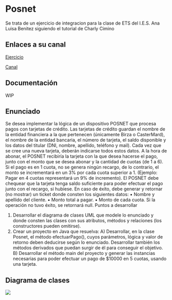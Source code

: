 # Posnet

Se trata de un ejercicio de integracion para la clase de ETS del I.E.S. Ana Luisa Benitez siguiendo el tutorial de Charly Cimino

## Enlaces a su canal

[Ejercicio](https://www.youtube.com/watch?v=g_ZINDMzi3c&list=PLOw7b-NX043ZalJyvLeCj_YIH8f0sU0iG&index=7)

[Canal](https://www.youtube.com/@CharlyCimino)

## Documentación

WIP

## Enunciado

Se desea implementar la lógica de un dispositivo POSNET que procesa pagos con tarjetas de crédito.
Las tarjetas de crédito guardan el nombre de la entidad financiera a la que pertenecen (únicamente Birza o CasterMard), el nombre de la entidad bancaria, el número de tarjeta, el saldo disponible y los datos del titular (DNI, nombre, apellido, teléfono y mail). Cada vez que se cree una nueva tarjeta, deberán indicarse todos estos datos.
A la hora de abonar, el POSNET recibiría la tarjeta con la que desea hacerse el pago, junto con el monto que se desea abonar y la cantidad de cuotas (de 1 a 6).
Si el pago es en 1 cuota, no se genera ningún recargo, de lo contrario, el monto se incrementará en un 3% por cada cuota superior a 1. (Ejemplo: Pagar en 4 cuotas representará un 9% de incremento).
El POSNET debe chequear que la tarjeta tenga saldo suficiente para poder efectuar el pago junto con el recargo, si hubiese. En caso de éxito, debe generar y retornar (no mostrar) un ticket donde consten los siguientes datos:
▪ Nombre y apellido del cliente.
▪ Monto total a pagar.
▪ Monto de cada cuota.
Si la operación no tuvo éxito, se retornará null.
Puntos a desarrollar
1) Desarrollar el diagrama de clases UML que modele lo enunciado y donde consten las clases con sus atributos, métodos y relaciones (los constructores pueden omitirse).
2) Crear un proyecto en Java que resuelva:
A) Desarrollar, en la clase Posnet, el método efectuarPago(), cuyos parámetros, lógica y valor de retorno deben deducirse según lo enunciado. Desarrollar también los métodos derivados que puedan surgir de él para conseguir el objetivo.
B) Desarrollar el método main del proyecto y generar las instancias necesarias para poder efectuar un pago de $10000 en 5 cuotas, usando una tarjeta. 

## Diagrama de clases

![](https://i.imgur.com/FHw7zmx.png)
